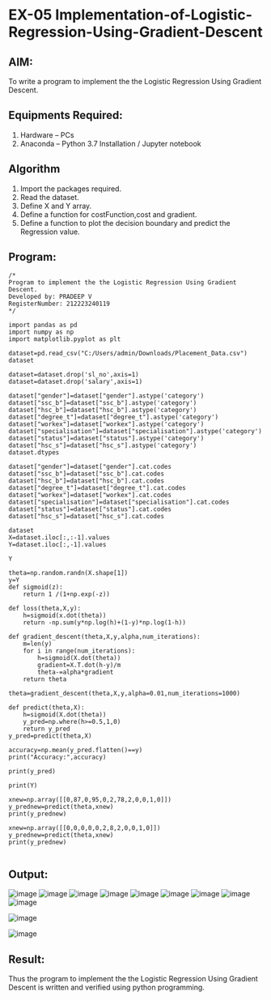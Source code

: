 # EX-05 Implementation-of-Logistic-Regression-Using-Gradient-Descent

## AIM:
To write a program to implement the the Logistic Regression Using Gradient Descent.

## Equipments Required:
1. Hardware – PCs
2. Anaconda – Python 3.7 Installation / Jupyter notebook

## Algorithm
1. Import the packages required.
2. Read the dataset.
3. Define X and Y array.
4. Define a function for costFunction,cost and gradient.
5. Define a function to plot the decision boundary and predict the Regression value.
 
 ## Program:
```
/*
Program to implement the the Logistic Regression Using Gradient Descent.
Developed by: PRADEEP V
RegisterNumber: 212223240119
*/
```
```
import pandas as pd
import numpy as np
import matplotlib.pyplot as plt

dataset=pd.read_csv("C:/Users/admin/Downloads/Placement_Data.csv")
dataset

dataset=dataset.drop('sl_no',axis=1)
dataset=dataset.drop('salary',axis=1)

dataset["gender"]=dataset["gender"].astype('category')
dataset["ssc_b"]=dataset["ssc_b"].astype('category')
dataset["hsc_b"]=dataset["hsc_b"].astype('category')
dataset["degree_t"]=dataset["degree_t"].astype('category')
dataset["workex"]=dataset["workex"].astype('category')
dataset["specialisation"]=dataset["specialisation"].astype('category')
dataset["status"]=dataset["status"].astype('category')
dataset["hsc_s"]=dataset["hsc_s"].astype('category')
dataset.dtypes

dataset["gender"]=dataset["gender"].cat.codes
dataset["ssc_b"]=dataset["ssc_b"].cat.codes
dataset["hsc_b"]=dataset["hsc_b"].cat.codes
dataset["degree_t"]=dataset["degree_t"].cat.codes
dataset["workex"]=dataset["workex"].cat.codes
dataset["specialisation"]=dataset["specialisation"].cat.codes
dataset["status"]=dataset["status"].cat.codes
dataset["hsc_s"]=dataset["hsc_s"].cat.codes

dataset
X=dataset.iloc[:,:-1].values
Y=dataset.iloc[:,-1].values

Y

theta=np.random.randn(X.shape[1])
y=Y
def sigmoid(z):
    return 1 /(1+np.exp(-z))

def loss(theta,X,y):
    h=sigmoid(x.dot(theta))
    return -np.sum(y*np.log(h)+(1-y)*np.log(1-h))

def gradient_descent(theta,X,y,alpha,num_iterations):
    m=len(y)
    for i in range(num_iterations):
        h=sigmoid(X.dot(theta))
        gradient=X.T.dot(h-y)/m
        theta-=alpha*gradient
    return theta

theta=gradient_descent(theta,X,y,alpha=0.01,num_iterations=1000)

def predict(theta,X):
    h=sigmoid(X.dot(theta))
    y_pred=np.where(h>=0.5,1,0)
    return y_pred 
y_pred=predict(theta,X)

accuracy=np.mean(y_pred.flatten()==y)
print("Accuracy:",accuracy)

print(y_pred)

print(Y)

xnew=np.array([[0,87,0,95,0,2,78,2,0,0,1,0]])
y_prednew=predict(theta,xnew)
print(y_prednew)

xnew=np.array([[0,0,0,0,0,2,8,2,0,0,1,0]])
y_prednew=predict(theta,xnew)
print(y_prednew)


```

## Output:
![image](https://github.com/velupradeep/-Implementation-of-Logistic-Regression-Using-Gradient-Descent/assets/150329341/bccc7736-a315-4ed6-b17f-93f1e18a0b2f)
![image](https://github.com/velupradeep/-Implementation-of-Logistic-Regression-Using-Gradient-Descent/assets/150329341/d9939646-1198-4cd8-91a7-9f064465d3d3)
![image](https://github.com/velupradeep/-Implementation-of-Logistic-Regression-Using-Gradient-Descent/assets/150329341/f7b59e6a-cd06-4929-8c83-4ce963342c28)
![image](https://github.com/velupradeep/-Implementation-of-Logistic-Regression-Using-Gradient-Descent/assets/150329341/6c74869b-492e-4b79-a875-b604186b91bd)
![image](https://github.com/velupradeep/-Implementation-of-Logistic-Regression-Using-Gradient-Descent/assets/150329341/f7d9225b-cbd1-4f63-ba15-b9d65700097f)
![image](https://github.com/velupradeep/-Implementation-of-Logistic-Regression-Using-Gradient-Descent/assets/150329341/8262bc86-c9ec-4af8-a2ce-7d016b984d05)
![image](https://github.com/velupradeep/-Implementation-of-Logistic-Regression-Using-Gradient-Descent/assets/150329341/ca8a0fc4-6c6d-464c-b70b-272131cd4cae)
![image](https://github.com/velupradeep/-Implementation-of-Logistic-Regression-Using-Gradient-Descent/assets/150329341/63f8eaf2-d715-4dd1-9669-b5f5a210134b)
![image](https://github.com/velupradeep/-Implementation-of-Logistic-Regression-Using-Gradient-Descent/assets/150329341/cdaace1a-c388-4a00-8ed1-73d9710e29bd)

![image](https://github.com/velupradeep/-Implementation-of-Logistic-Regression-Using-Gradient-Descent/assets/150329341/f326e34b-48fa-4bec-abd4-d447e346dbe8)

![image](https://github.com/velupradeep/-Implementation-of-Logistic-Regression-Using-Gradient-Descent/assets/150329341/4c16def5-f46d-479d-83b5-1570cdb09f12)

























## Result:
Thus the program to implement the the Logistic Regression Using Gradient Descent is written and verified using python programming.

